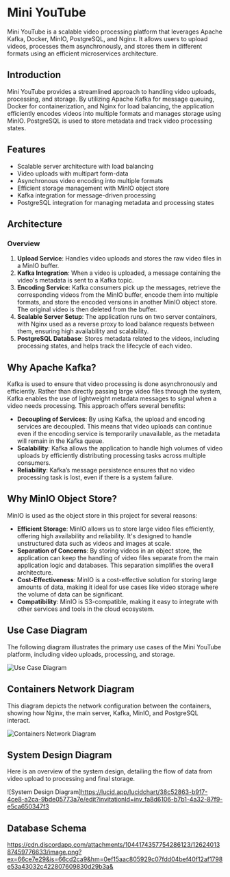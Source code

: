 # Mini YouTube

Mini YouTube is a scalable video processing platform that leverages Apache Kafka, Docker, MinIO, PostgreSQL, and Nginx. It allows users to upload videos, processes them asynchronously, and stores them in different formats using an efficient microservices architecture.

## Introduction

Mini YouTube provides a streamlined approach to handling video uploads, processing, and storage. By utilizing Apache Kafka for message queuing, Docker for containerization, and Nginx for load balancing, the application efficiently encodes videos into multiple formats and manages storage using MinIO. PostgreSQL is used to store metadata and track video processing states.

## Features

- Scalable server architecture with load balancing
- Video uploads with multipart form-data
- Asynchronous video encoding into multiple formats
- Efficient storage management with MinIO object store
- Kafka integration for message-driven processing
- PostgreSQL integration for managing metadata and processing states

## Architecture

### Overview

1. **Upload Service**: Handles video uploads and stores the raw video files in a MinIO buffer.
2. **Kafka Integration**: When a video is uploaded, a message containing the video's metadata is sent to a Kafka topic.
3. **Encoding Service**: Kafka consumers pick up the messages, retrieve the corresponding videos from the MinIO buffer, encode them into multiple formats, and store the encoded versions in another MinIO object store. The original video is then deleted from the buffer.
4. **Scalable Server Setup**: The application runs on two server containers, with Nginx used as a reverse proxy to load balance requests between them, ensuring high availability and scalability.
5. **PostgreSQL Database**: Stores metadata related to the videos, including processing states, and helps track the lifecycle of each video.

## Why Apache Kafka?

Kafka is used to ensure that video processing is done asynchronously and efficiently. Rather than directly passing large video files through the system, Kafka enables the use of lightweight metadata messages to signal when a video needs processing. This approach offers several benefits:

- **Decoupling of Services**: By using Kafka, the upload and encoding services are decoupled. This means that video uploads can continue even if the encoding service is temporarily unavailable, as the metadata will remain in the Kafka queue.
- **Scalability**: Kafka allows the application to handle high volumes of video uploads by efficiently distributing processing tasks across multiple consumers.
- **Reliability**: Kafka’s message persistence ensures that no video processing task is lost, even if there is a system failure.

## Why MinIO Object Store?

MinIO is used as the object store in this project for several reasons:

- **Efficient Storage**: MinIO allows us to store large video files efficiently, offering high availability and reliability. It's designed to handle unstructured data such as videos and images at scale.
- **Separation of Concerns**: By storing videos in an object store, the application can keep the handling of video files separate from the main application logic and databases. This separation simplifies the overall architecture.
- **Cost-Effectiveness**: MinIO is a cost-effective solution for storing large amounts of data, making it ideal for use cases like video storage where the volume of data can be significant.
- **Compatibility**: MinIO is S3-compatible, making it easy to integrate with other services and tools in the cloud ecosystem.

## Use Case Diagram

The following diagram illustrates the primary use cases of the Mini YouTube platform, including video uploads, processing, and storage.

![Use Case Diagram](https://lucid.app/lucidchart/bb3c3d61-175d-4d95-8dea-e2fb94c4fc17/edit?viewport_loc=-313%2C-991%2C3345%2C1570%2C0_0&invitationId=inv_c5b19f9c-2a5c-480f-b527-dbc253f6d74e)

## Containers Network Diagram

This diagram depicts the network configuration between the containers, showing how Nginx, the main server, Kafka, MinIO, and PostgreSQL interact.

![Containers Network Diagram]([path/to/your/containers-network-diagram.png](https://lucid.app/lucidspark/b0036f47-d417-4d98-b52f-5a2cca7138ee/edit?viewport_loc=-4922%2C-3529%2C12682%2C6135%2C0_0&invitationId=inv_2e061d1a-44e7-4ccd-9439-0e21baab269b))

## System Design Diagram

Here is an overview of the system design, detailing the flow of data from video upload to processing and final storage.

![System Design Diagram]https://lucid.app/lucidchart/38c52863-b917-4ce8-a2ca-9bde05773a7e/edit?invitationId=inv_fa8d6106-b7b1-4a32-87f9-e5ca650347f3
## Database Schema

https://cdn.discordapp.com/attachments/1044174357754286123/1262401387459776633/image.png?ex=66ce7e29&is=66cd2ca9&hm=0ef15aac805929c07fdd04bef40f12af1798e53a43032c422807609830d29b3a&
